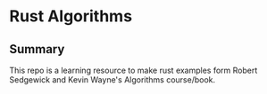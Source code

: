 # Rust Algorithms
## Summary
This repo is a learning resource to make rust examples form Robert Sedgewick and Kevin Wayne's Algorithms course/book.

